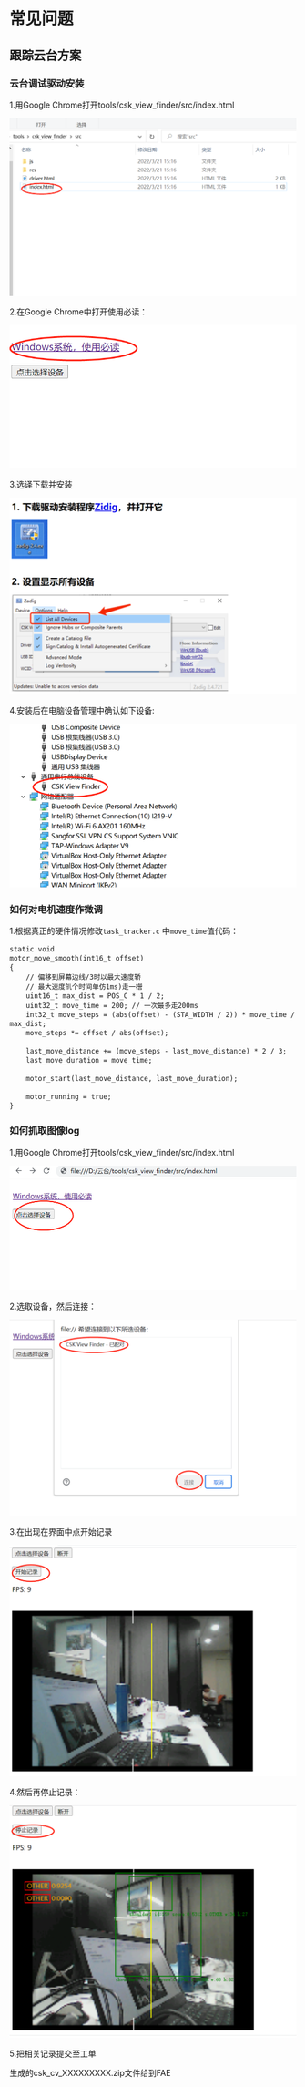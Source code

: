 
# 常见问题

## 跟踪云台方案

### 云台调试驱动安装

1.用Google Chrome打开tools/csk_view_finder/src/index.html

![image-20220321154928531](files\sit02.png)

2.在Google Chrome中打开使用必读：

![image-20220321155039427](files\sit03.png)

3.选译下载并安装

![image-20220321155133696](files\sit04.png)


4.安装后在电脑设备管理中确认如下设备:

![image-20220321155213355](files\sit05.png)

### 如何对电机速度作微调

1.根据真正的硬件情况修改`task_tracker.c` 中`move_time`值代码：

```
static void
motor_move_smooth(int16_t offset)
{
	// 偏移到屏幕边线/3时以最大速度轿
	// 最大速度䶿个时间单仿1ms)走一櫿
	uint16_t max_dist = POS_C * 1 / 2;
	uint32_t move_time = 200; // 一次最多走200ms
	int32_t move_steps = (abs(offset) - (STA_WIDTH / 2)) * move_time / max_dist;
	move_steps *= offset / abs(offset);

	last_move_distance += (move_steps - last_move_distance) * 2 / 3;
	last_move_duration = move_time;

	motor_start(last_move_distance, last_move_duration);

	motor_running = true;
}
```



### 如何抓取图像log

1.用Google Chrome打开tools/csk_view_finder/src/index.html

![image-20220322193250437](files\sit09.png)



2.选取设备，然后连接：

![image-20220322193822856](files\sit10.png)

3.在出现在界面中点开始记录

![image-20220322193947134](files\sit11.png)

4.然后再停止记录：

![image-20220322194114367](files\sit12png)



5.把相关记录提交至工单

生成的csk_cv_XXXXXXXXX.zip文件给到FAE





